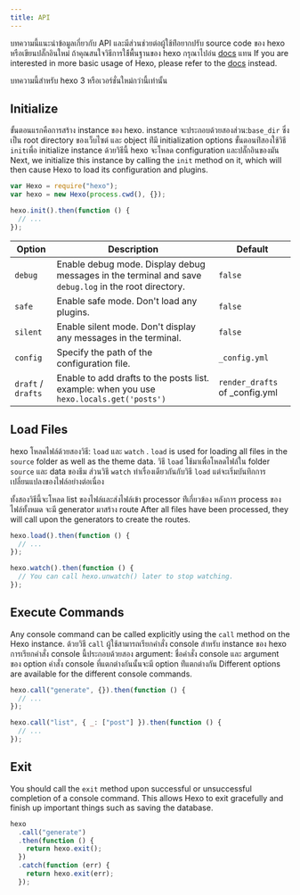 ```yaml
---
title: API
---
```


บทความนี้แนะนำข้อมูลเกี่ยวกับ API และมีส่วนช่วยต่อผู้ใช้ท่ีอยากปรับ source code ของ hexo หรือเขียนปลั๊กอินใหม่ ถ้าคุณสนใจวิธีการใช้้พื้นฐานของ hexo กรุณาไปอ่น [docs](../docs) แทน If you are interested in more basic usage of Hexo, please refer to the [docs](../docs) instead.

บทความนี้สำหรับ hexo 3 หรือเวอร์ชั่นใหม่กว่านี้เท่านั้น

## Initialize

ขั้นตอนแรกคือการสร้าง instance ของ hexo. instance จะประกอบด้วยสองส่วน:`base_dir` ซึ่งเป็น root directory ของเว็บไซต์ และ object ท่ีมี initialization options ขั้นตอนท่ีสองใช้วิธี `init`เพื่อ initialize instance ด้วยวิธีนี้ hexo จะโหลด configuration และปลั๊กอินของมัน Next, we initialize this instance by calling the `init` method on it, which will then cause Hexo to load its configuration and plugins.

```js
var Hexo = require("hexo");
var hexo = new Hexo(process.cwd(), {});

hexo.init().then(function () {
  // ...
});
```

| Option             | Description                                                                                           | Default                           |
| ------------------ | ----------------------------------------------------------------------------------------------------- | --------------------------------- |
| `debug`            | Enable debug mode. Display debug messages in the terminal and save `debug.log` in the root directory. | `false`                           |
| `safe`             | Enable safe mode. Don't load any plugins.                                                             | `false`                           |
| `silent`           | Enable silent mode. Don't display any messages in the terminal.                                       | `false`                           |
| `config`           | Specify the path of the configuration file.                                                           | `_config.yml`                     |
| `draft` / `drafts` | Enable to add drafts to the posts list.<br> example: when you use `hexo.locals.get('posts')`    | `render_drafts` of \_config.yml |

## Load Files

hexo โหลดไฟล์ด้วยสองวิธี: `load` และ `watch` . `load` is used for loading all files in the `source` folder as well as the theme data. วิธี `load` ใช้มาเพื่อโหลดไฟล์ใน folder `source` และ data ของธีม ส่วนวิธี `watch` ทำเรื่องเดียวกันกับวิธี `load` แต่จะเริ่มบันทึกการเปลี่ยนแปลงของไฟล์อย่างต่อเนื่อง

ทั้งสองวิธีนี้จะโหลด list ของไฟล์และส่งไฟล์เข้า processor ท่ีเกี่ยวข้อง หลังการ process ของไฟล์ทั้งหมด จะมี generator มาสร้าง route After all files have been processed, they will call upon the generators to create the routes.

```js
hexo.load().then(function () {
  // ...
});

hexo.watch().then(function () {
  // You can call hexo.unwatch() later to stop watching.
});
```

## Execute Commands

Any console command can be called explicitly using the `call` method on the Hexo instance. ด้วยวิธี `call` ผู้ใช้สามารถเรียกคำสั่ง console สำหรับ instance ของ hexo การเรียกคำสั่ง console นี้ประกอบด้วยสอง argument: ชื่อคำสั่ง console และ argument ของ option คำสั่ง console ที่แตกต่างกันนั้นจะมี option ท่ีแตกต่างกัน Different options are available for the different console commands.

```js
hexo.call("generate", {}).then(function () {
  // ...
});
```

```js
hexo.call("list", { _: ["post"] }).then(function () {
  // ...
});
```

## Exit

You should call the `exit` method upon successful or unsuccessful completion of a console command. This allows Hexo to exit gracefully and finish up important things such as saving the database.

```js
hexo
  .call("generate")
  .then(function () {
    return hexo.exit();
  })
  .catch(function (err) {
    return hexo.exit(err);
  });
```
